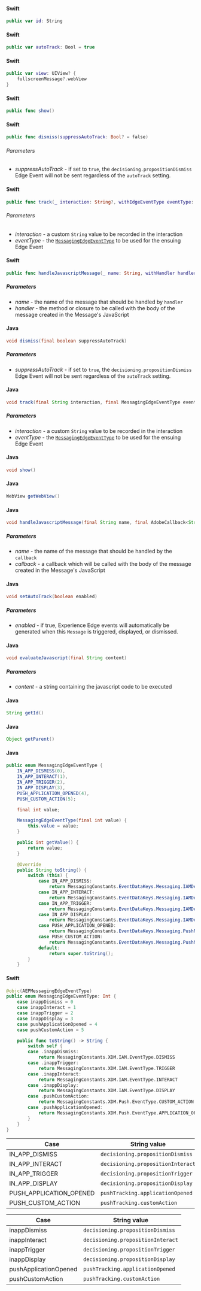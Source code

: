 <Variant platform="ios" function="id" repeat="2"/>

#### Swift

```swift
public var id: String
```

<Variant platform="ios" function="auto-track" repeat="2"/>

#### Swift

```swift
public var autoTrack: Bool = true
```

<Variant platform="ios" function="view" repeat="2"/>

#### Swift

```swift
public var view: UIView? {
    fullscreenMessage?.webView
}
```

<Variant platform="ios" function="show" repeat="2"/>

#### Swift

```swift
public func show()
```

<Variant platform="ios" function="dismiss" repeat="4"/>

#### Swift

```swift
public func dismiss(suppressAutoTrack: Bool? = false)
```

###### Parameters

* *suppressAutoTrack* - if set to `true`, the `decisioning.propositionDismiss` Edge Event will not be sent regardless of the `autoTrack` setting.

<Variant platform="ios" function="track" repeat="4"/>

#### Swift

```swift
public func track(_ interaction: String?, withEdgeEventType eventType: MessagingEdgeEventType)
```

###### Parameters

* *interaction* - a custom `String` value to be recorded in the interaction
* *eventType* - the [`MessagingEdgeEventType`](#enum-messagingedgeeventtype) to be used for the ensuing Edge Event

<Variant platform="ios" function="handle-javascript-message" repeat="4"/>

#### Swift

```swift
public func handleJavascriptMessage(_ name: String, withHandler handler: @escaping (Any?) -> Void)
```

##### Parameters

* *name* - the name of the message that should be handled by `handler`
* *handler* - the method or closure to be called with the body of the message created in the Message's JavaScript

<Variant platform="android" function="dismiss" repeat="4"/>

#### Java

```java
void dismiss(final boolean suppressAutoTrack)
```

##### Parameters

* *suppressAutoTrack* - if set to `true`, the `decisioning.propositionDismiss` Edge Event will not be sent regardless of the `autoTrack` setting.

<Variant platform="android" function="track" repeat="4"/>

#### Java

```java
void track(final String interaction, final MessagingEdgeEventType eventType)
```

##### Parameters

* *interaction* - a custom `String` value to be recorded in the interaction
* *eventType* - the [`MessagingEdgeEventType`](#enum-messagingedgeeventtype) to be used for the ensuing Edge Event

<Variant platform="android" function="show" repeat="2"/>

#### Java

```java
void show()
```

<Variant platform="android" function="view" repeat="2"/>

#### Java

```java
WebView getWebView()
```

<Variant platform="android" function="handle-javascript-message" repeat="4"/>

#### Java

```java
void handleJavascriptMessage(final String name, final AdobeCallback<String> callback)
```

##### Parameters

* *name* - the name of the message that should be handled by the `callback`
* *callback* - a callback which will be called with the body of the message created in the Message's JavaScript

<Variant platform="android" function="auto-track" repeat="2"/>

#### Java

```java
void setAutoTrack(boolean enabled)
```

##### Parameters

- *enabled* - if true, Experience Edge events will automatically be generated when this `Message` is triggered, displayed, or dismissed.

<Variant platform="android" function="evaluate-javascript" repeat="3"/>

#### Java

```java
void evaluateJavascript(final String content)
```

##### Parameters

* *content* - a string containing the javascript code to be executed

<Variant platform="android" function="id" repeat="2"/>

#### Java

```java
String getId()
```

<Variant platform="android" function="parent" repeat="2"/>

#### Java

```java
Object getParent()
```

<Variant platform="android" function="enum" repeat="2"/>

#### Java

```java
public enum MessagingEdgeEventType {
    IN_APP_DISMISS(0),
    IN_APP_INTERACT(1),
    IN_APP_TRIGGER(2),
    IN_APP_DISPLAY(3),
    PUSH_APPLICATION_OPENED(4),
    PUSH_CUSTOM_ACTION(5);

    final int value;

    MessagingEdgeEventType(final int value) {
        this.value = value;
    }

    public int getValue() {
        return value;
    }

    @Override
    public String toString() {
        switch (this) {
            case IN_APP_DISMISS:
                return MessagingConstants.EventDataKeys.Messaging.IAMDetailsDataKeys.EventType.DISMISS;
            case IN_APP_INTERACT:
                return MessagingConstants.EventDataKeys.Messaging.IAMDetailsDataKeys.EventType.INTERACT;
            case IN_APP_TRIGGER:
                return MessagingConstants.EventDataKeys.Messaging.IAMDetailsDataKeys.EventType.TRIGGER;
            case IN_APP_DISPLAY:
                return MessagingConstants.EventDataKeys.Messaging.IAMDetailsDataKeys.EventType.DISPLAY;
            case PUSH_APPLICATION_OPENED:
                return MessagingConstants.EventDataKeys.Messaging.PushNotificationDetailsDataKeys.EventType.OPENED;
            case PUSH_CUSTOM_ACTION:
                return MessagingConstants.EventDataKeys.Messaging.PushNotificationDetailsDataKeys.EventType.CUSTOM_ACTION;
            default:
                return super.toString();
        }
    }
```

<Variant platform="ios" function="enum" repeat="2"/>

#### Swift

```swift
@objc(AEPMessagingEdgeEventType)
public enum MessagingEdgeEventType: Int {
    case inappDismiss = 0
    case inappInteract = 1
    case inappTrigger = 2
    case inappDisplay = 3
    case pushApplicationOpened = 4
    case pushCustomAction = 5

    public func toString() -> String {
        switch self {
        case .inappDismiss:
            return MessagingConstants.XDM.IAM.EventType.DISMISS
        case .inappTrigger:
            return MessagingConstants.XDM.IAM.EventType.TRIGGER
        case .inappInteract:
            return MessagingConstants.XDM.IAM.EventType.INTERACT
        case .inappDisplay:
            return MessagingConstants.XDM.IAM.EventType.DISPLAY
        case .pushCustomAction:
            return MessagingConstants.XDM.Push.EventType.CUSTOM_ACTION
        case .pushApplicationOpened:
            return MessagingConstants.XDM.Push.EventType.APPLICATION_OPENED
        }
    }
}
```

<Variant platform="android" function="string-values" repeat="1"/>

| Case | String value |
| ---- | ------------ |
| IN_APP_DISMISS | `decisioning.propositionDismiss` |
| IN_APP_INTERACT | `decisioning.propositionInteract` |
| IN_APP_TRIGGER | `decisioning.propositionTrigger` |
| IN_APP_DISPLAY | `decisioning.propositionDisplay` |
| PUSH_APPLICATION_OPENED | `pushTracking.applicationOpened` |
| PUSH_CUSTOM_ACTION | `pushTracking.customAction` |

<Variant platform="ios" function="string-values" repeat="1"/>

| Case | String value |
| ---- | ------------ |
| inappDismiss | `decisioning.propositionDismiss` |
| inappInteract | `decisioning.propositionInteract` |
| inappTrigger | `decisioning.propositionTrigger` |
| inappDisplay | `decisioning.propositionDisplay` |
| pushApplicationOpened | `pushTracking.applicationOpened` |
| pushCustomAction | `pushTracking.customAction` |